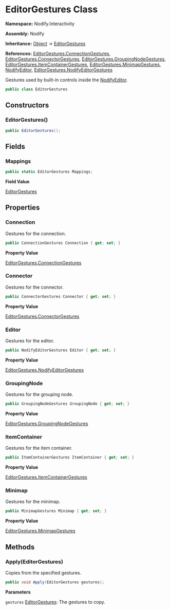 # EditorGestures Class  
  
**Namespace:** Nodify.Interactivity  
  
**Assembly:** Nodify  
  
**Inheritance:** [Object](https://docs.microsoft.com/en-us/dotnet/api/System.Object) → [EditorGestures](Nodify_Interactivity_EditorGestures)  
  
**References:** [EditorGestures.ConnectionGestures](Nodify_Interactivity_EditorGestures_ConnectionGestures), [EditorGestures.ConnectorGestures](Nodify_Interactivity_EditorGestures_ConnectorGestures), [EditorGestures.GroupingNodeGestures](Nodify_Interactivity_EditorGestures_GroupingNodeGestures), [EditorGestures.ItemContainerGestures](Nodify_Interactivity_EditorGestures_ItemContainerGestures), [EditorGestures.MinimapGestures](Nodify_Interactivity_EditorGestures_MinimapGestures), [NodifyEditor](Nodify_NodifyEditor), [EditorGestures.NodifyEditorGestures](Nodify_Interactivity_EditorGestures_NodifyEditorGestures)  
  
Gestures used by built-in controls inside the [NodifyEditor](Nodify_NodifyEditor).  
  
```csharp  
public class EditorGestures  
```  
  
## Constructors  
  
### EditorGestures()  
  
```csharp  
public EditorGestures();  
```  
  
## Fields  
  
### Mappings  
  
```csharp  
public static EditorGestures Mappings;  
```  
  
**Field Value**  
  
[EditorGestures](Nodify_Interactivity_EditorGestures)  
  
## Properties  
  
### Connection  
  
Gestures for the connection.  
  
```csharp  
public ConnectionGestures Connection { get; set; }  
```  
  
**Property Value**  
  
[EditorGestures.ConnectionGestures](Nodify_Interactivity_EditorGestures_ConnectionGestures)  
  
### Connector  
  
Gestures for the connector.  
  
```csharp  
public ConnectorGestures Connector { get; set; }  
```  
  
**Property Value**  
  
[EditorGestures.ConnectorGestures](Nodify_Interactivity_EditorGestures_ConnectorGestures)  
  
### Editor  
  
Gestures for the editor.  
  
```csharp  
public NodifyEditorGestures Editor { get; set; }  
```  
  
**Property Value**  
  
[EditorGestures.NodifyEditorGestures](Nodify_Interactivity_EditorGestures_NodifyEditorGestures)  
  
### GroupingNode  
  
Gestures for the grouping node.  
  
```csharp  
public GroupingNodeGestures GroupingNode { get; set; }  
```  
  
**Property Value**  
  
[EditorGestures.GroupingNodeGestures](Nodify_Interactivity_EditorGestures_GroupingNodeGestures)  
  
### ItemContainer  
  
Gestures for the item container.  
  
```csharp  
public ItemContainerGestures ItemContainer { get; set; }  
```  
  
**Property Value**  
  
[EditorGestures.ItemContainerGestures](Nodify_Interactivity_EditorGestures_ItemContainerGestures)  
  
### Minimap  
  
Gestures for the minimap.  
  
```csharp  
public MinimapGestures Minimap { get; set; }  
```  
  
**Property Value**  
  
[EditorGestures.MinimapGestures](Nodify_Interactivity_EditorGestures_MinimapGestures)  
  
## Methods  
  
### Apply(EditorGestures)  
  
Copies from the specified gestures.  
  
```csharp  
public void Apply(EditorGestures gestures);  
```  
  
**Parameters**  
  
`gestures` [EditorGestures](Nodify_Interactivity_EditorGestures): The gestures to copy.  
  
